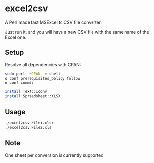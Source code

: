 # excel2csv

A Perl made fast MSExcel to CSV file converter.

Just run it, and you will have a new CSV file with the same name of the Excel one.

## Setup

Resolve all dependencies with CPAN:

```bash
sudo perl -MCPAN -e shell
o conf prerequisites_policy follow
o conf commit

install Text::Iconv
install Spreadsheet::XLSX
```
## Usage

```bash
./excel2csv File1.xlsx
./excel2csv File2.xls
```

## Note

One sheet per conversion is currently supported

